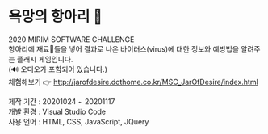 # 욕망의 항아리 🔮
2020 MIRIM SOFTWARE CHALLENGE  
항아리에 재료🧪들을 넣어 결과로 나온 바이러스(virus)에 대한 정보와 예방법을 알려주는 플래시 게임입니다.  
(🔊 오디오가 포함되어 있습니다.)   
체험해보기 👉 http://jarofdesire.dothome.co.kr/MSC_JarOfDesire/index.html  
  
제작 기간 : 20201024 ~ 20201117     
개발 환경 : Visual Studio Code  
사용 언어 : HTML, CSS, JavaScript, JQuery     
